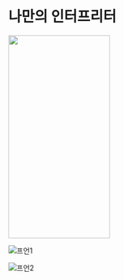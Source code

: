 # 나만의 인터프리터


<img src="https://github.com/ilovegalio/Interpreter_Java_To_Python/assets/77008882/00be0759-0fc5-4891-ad15-f15d7e669abc.png" width="200" height="400"/>

![프언1](https://github.com/ilovegalio/Interpreter_Java_To_Python/assets/77008882/00be0759-0fc5-4891-ad15-f15d7e669abc)

![프언2](https://github.com/ilovegalio/Interpreter_Java_To_Python/assets/77008882/ccafdbed-9633-4cfb-a289-2ee464b4dfe8)

